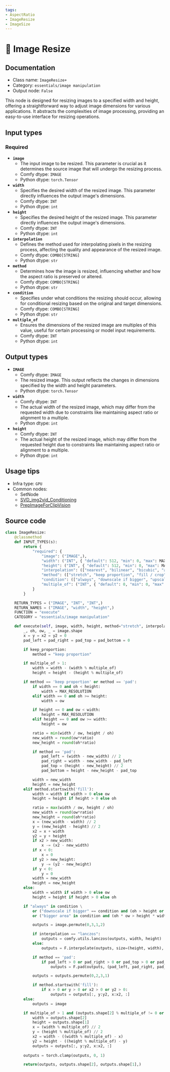 ```yaml
---
tags:
- AspectRatio
- ImageResize
- ImageSize
---
```


# 🔧 Image Resize
## Documentation
- Class name: `ImageResize+`
- Category: `essentials/image manipulation`
- Output node: `False`

This node is designed for resizing images to a specified width and height, offering a straightforward way to adjust image dimensions for various applications. It abstracts the complexities of image processing, providing an easy-to-use interface for resizing operations.
## Input types
### Required
- **`image`**
    - The input image to be resized. This parameter is crucial as it determines the source image that will undergo the resizing process.
    - Comfy dtype: `IMAGE`
    - Python dtype: `torch.Tensor`
- **`width`**
    - Specifies the desired width of the resized image. This parameter directly influences the output image's dimensions.
    - Comfy dtype: `INT`
    - Python dtype: `int`
- **`height`**
    - Specifies the desired height of the resized image. This parameter directly influences the output image's dimensions.
    - Comfy dtype: `INT`
    - Python dtype: `int`
- **`interpolation`**
    - Defines the method used for interpolating pixels in the resizing process, affecting the quality and appearance of the resized image.
    - Comfy dtype: `COMBO[STRING]`
    - Python dtype: `str`
- **`method`**
    - Determines how the image is resized, influencing whether and how the aspect ratio is preserved or altered.
    - Comfy dtype: `COMBO[STRING]`
    - Python dtype: `str`
- **`condition`**
    - Specifies under what conditions the resizing should occur, allowing for conditional resizing based on the original and target dimensions.
    - Comfy dtype: `COMBO[STRING]`
    - Python dtype: `str`
- **`multiple_of`**
    - Ensures the dimensions of the resized image are multiples of this value, useful for certain processing or model input requirements.
    - Comfy dtype: `INT`
    - Python dtype: `int`
## Output types
- **`IMAGE`**
    - Comfy dtype: `IMAGE`
    - The resized image. This output reflects the changes in dimensions specified by the width and height parameters.
    - Python dtype: `torch.Tensor`
- **`width`**
    - Comfy dtype: `INT`
    - The actual width of the resized image, which may differ from the requested width due to constraints like maintaining aspect ratio or alignment to a multiple.
    - Python dtype: `int`
- **`height`**
    - Comfy dtype: `INT`
    - The actual height of the resized image, which may differ from the requested height due to constraints like maintaining aspect ratio or alignment to a multiple.
    - Python dtype: `int`
## Usage tips
- Infra type: `GPU`
- Common nodes:
    - SetNode
    - [SVD_img2vid_Conditioning](../../Comfy/Nodes/SVD_img2vid_Conditioning.md)
    - [PrepImageForClipVision](../../ComfyUI_IPAdapter_plus/Nodes/PrepImageForClipVision.md)



## Source code
```python
class ImageResize:
    @classmethod
    def INPUT_TYPES(s):
        return {
            "required": {
                "image": ("IMAGE",),
                "width": ("INT", { "default": 512, "min": 0, "max": MAX_RESOLUTION, "step": 8, }),
                "height": ("INT", { "default": 512, "min": 0, "max": MAX_RESOLUTION, "step": 8, }),
                "interpolation": (["nearest", "bilinear", "bicubic", "area", "nearest-exact", "lanczos"],),
                "method": (["stretch", "keep proportion", "fill / crop", "pad"],),
                "condition": (["always", "downscale if bigger", "upscale if smaller", "if bigger area", "if smaller area"],),
                "multiple_of": ("INT", { "default": 0, "min": 0, "max": 512, "step": 1, }),
            }
        }

    RETURN_TYPES = ("IMAGE", "INT", "INT",)
    RETURN_NAMES = ("IMAGE", "width", "height",)
    FUNCTION = "execute"
    CATEGORY = "essentials/image manipulation"

    def execute(self, image, width, height, method="stretch", interpolation="nearest", condition="always", multiple_of=0, keep_proportion=False):
        _, oh, ow, _ = image.shape
        x = y = x2 = y2 = 0
        pad_left = pad_right = pad_top = pad_bottom = 0

        if keep_proportion:
            method = "keep proportion"

        if multiple_of > 1:
            width = width - (width % multiple_of)
            height = height - (height % multiple_of)

        if method == 'keep proportion' or method == 'pad':
            if width == 0 and oh < height:
                width = MAX_RESOLUTION
            elif width == 0 and oh >= height:
                width = ow

            if height == 0 and ow < width:
                height = MAX_RESOLUTION
            elif height == 0 and ow >= width:
                height = ow

            ratio = min(width / ow, height / oh)
            new_width = round(ow*ratio)
            new_height = round(oh*ratio)

            if method == 'pad':
                pad_left = (width - new_width) // 2
                pad_right = width - new_width - pad_left
                pad_top = (height - new_height) // 2
                pad_bottom = height - new_height - pad_top

            width = new_width
            height = new_height
        elif method.startswith('fill'):
            width = width if width > 0 else ow
            height = height if height > 0 else oh

            ratio = max(width / ow, height / oh)
            new_width = round(ow*ratio)
            new_height = round(oh*ratio)
            x = (new_width - width) // 2
            y = (new_height - height) // 2
            x2 = x + width
            y2 = y + height
            if x2 > new_width:
                x -= (x2 - new_width)
            if x < 0:
                x = 0
            if y2 > new_height:
                y -= (y2 - new_height)
            if y < 0:
                y = 0
            width = new_width
            height = new_height
        else:
            width = width if width > 0 else ow
            height = height if height > 0 else oh

        if "always" in condition \
            or ("downscale if bigger" == condition and (oh > height or ow > width)) or ("upscale if smaller" == condition and (oh < height or ow < width)) \
            or ("bigger area" in condition and (oh * ow > height * width)) or ("smaller area" in condition and (oh * ow < height * width)):

            outputs = image.permute(0,3,1,2)

            if interpolation == "lanczos":
                outputs = comfy.utils.lanczos(outputs, width, height)
            else:
                outputs = F.interpolate(outputs, size=(height, width), mode=interpolation)

            if method == 'pad':
                if pad_left > 0 or pad_right > 0 or pad_top > 0 or pad_bottom > 0:
                    outputs = F.pad(outputs, (pad_left, pad_right, pad_top, pad_bottom), value=0)

            outputs = outputs.permute(0,2,3,1)

            if method.startswith('fill'):
                if x > 0 or y > 0 or x2 > 0 or y2 > 0:
                    outputs = outputs[:, y:y2, x:x2, :]
        else:
            outputs = image

        if multiple_of > 1 and (outputs.shape[2] % multiple_of != 0 or outputs.shape[1] % multiple_of != 0):
            width = outputs.shape[2]
            height = outputs.shape[1]
            x = (width % multiple_of) // 2
            y = (height % multiple_of) // 2
            x2 = width - ((width % multiple_of) - x)
            y2 = height - ((height % multiple_of) - y)
            outputs = outputs[:, y:y2, x:x2, :]
        
        outputs = torch.clamp(outputs, 0, 1)

        return(outputs, outputs.shape[2], outputs.shape[1],)

```
